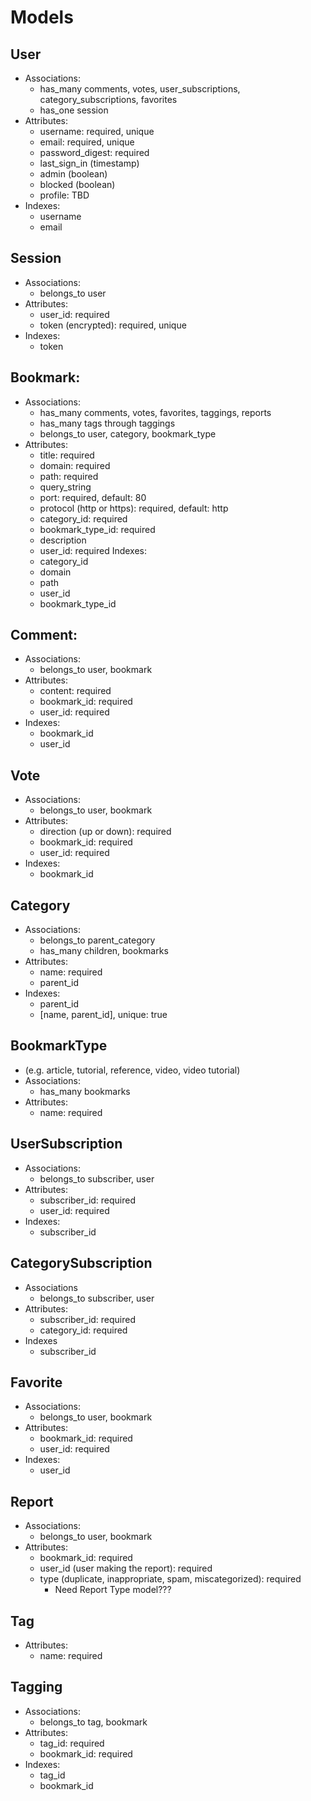# Models

## User
- Associations:
    + has_many comments, votes, user_subscriptions, category_subscriptions, favorites
    + has_one session
- Attributes:
    + username: required, unique
    + email: required, unique
    + password_digest: required
    + last_sign_in (timestamp)
    + admin (boolean)
    + blocked (boolean)
    + profile: TBD
- Indexes:
    + username
    + email

## Session
- Associations:
    + belongs_to user
- Attributes:
    + user_id: required
    + token (encrypted): required, unique
- Indexes:
    + token

## Bookmark:
- Associations:
    + has_many comments, votes, favorites, taggings, reports
    + has_many tags through taggings
    + belongs_to user, category, bookmark_type
- Attributes:
    + title: required
    + domain: required
    + path: required
    + query_string
    + port: required, default: 80
    + protocol (http or https): required, default: http
    + category_id: required
    + bookmark_type_id: required
    + description
    + user_id: required
Indexes:
    + category_id
    + domain
    + path
    + user_id
    + bookmark_type_id

## Comment:
- Associations:
    + belongs_to user, bookmark
- Attributes:
    + content: required
    + bookmark_id: required
    + user_id: required
- Indexes:
    + bookmark_id
    + user_id

## Vote
- Associations:
    + belongs_to user, bookmark
- Attributes:
    + direction (up or down): required
    + bookmark_id: required
    + user_id: required
- Indexes:
    + bookmark_id

## Category
- Associations:
    + belongs_to parent_category
    + has_many children, bookmarks
- Attributes:
    + name: required
    + parent_id
- Indexes:
    + parent_id
    + [name, parent_id], unique: true

## BookmarkType
- (e.g. article, tutorial, reference, video, video tutorial)
- Associations:
    + has_many bookmarks
- Attributes:
    + name: required

## UserSubscription
- Associations:
    + belongs_to subscriber, user
- Attributes:
    + subscriber_id: required
    + user_id: required
- Indexes:
    + subscriber_id

## CategorySubscription
- Associations
    + belongs_to subscriber, user
- Attributes:
    + subscriber_id: required
    + category_id: required
- Indexes
    + subscriber_id

## Favorite
- Associations:
    + belongs_to user, bookmark
- Attributes:
    + bookmark_id: required
    + user_id: required
- Indexes:
    + user_id

## Report
- Associations:
    + belongs_to user, bookmark
- Attributes:
    + bookmark_id: required
    + user_id (user making the report): required
    + type (duplicate, inappropriate, spam, miscategorized): required
        * Need Report Type model???

## Tag
- Attributes:
    + name: required

## Tagging
- Associations:
    + belongs_to tag, bookmark
- Attributes:
    + tag_id: required
    + bookmark_id: required
- Indexes:
    + tag_id
    + bookmark_id

